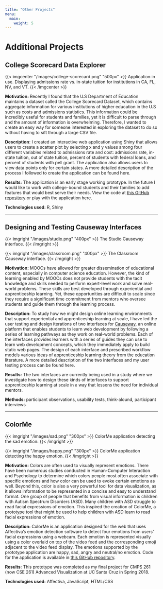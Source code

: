 ```yaml
---
title: "Other Projects"
menu:
  main:
    weight: 5
---
```

# Additional Projects

## College Scorecard Data Explorer 

{{< imgcenter "/images/college-scorecard.png" "500px" >}}
Application in use. Displaying admissions rate vs. in-state tuition for institutions in CA, FL, NV, and VT. 
{{< /imgcenter >}}

**Motivation:** Recently I found that the U.S Department of Education maintains a dataset called the College Scorecard Dataset, which contains aggregate information for various institutions of higher education in the U.S such as costs and admissions statistics. This information could be incredibly useful for students and families, yet it is difficult to parse through and the amount of information is overwhelming. Therefore, I wanted to create an easy way for someone interested in exploring the dataset to do so without having to sift through a large CSV file. 

**Description:** I created an interactive web application using Shiny that allows users to create a scatter plot by selecting x and y values among four different variables related to admissions rate and cost: admissions rate, in-state tuition, out of state tuition, percent of students with federal loans, and percent of students with pell grant. The application also allows users to view data points only for certain states. A more detailed description of the process I followed to create the application can be found here. 

**Results:** The application is an early stage working prototype. In the future I would like to work with college-bound students and their families to add features that would best serve their needs. View the code at [this GitHub repository][college-git] or play with the application here.

**Technologies used:** R, Shiny 

---

## Designing and Testing Causeway Interfaces

{{< imgright "/images/studio.png" "400px" >}}
The Studio Causeway interface. 
{{< /imgright >}}

{{< imgright "/images/classroom.png" "400px" >}}
The Classroom Causeway interface. 
{{< /imgright >}}

**Motivation:** MOOCs have allowed for greater dissemination of educational content, especially in computer science education. However, the kind of learning enabled by MOOCs does not provide students with the tacit knowledge and skills needed to perform expert-level work and solve real-world problems. These skills are best developed through experiential and apprenticeship learning. Yet, these opportunities are difficult to scale since they require a significant time commitment from mentors who oversee students and guide them through the learning process. 

**Description:** To study how we might design online learning environments that support experiential and apprenticeship learning at scale, I have led the user testing and design iterations of two interfaces for [Causeway][causeway], an online platform that enables students to learn web development by following a series of learning pathways as they work on real-world problems. Each of the interfaces provides learners with a series of guides they can use to learn web development concepts, which they immediately apply to build static web pages. The design of each interface and prescribed workflow models various ideas of apprenticeship learning theory from the education literature. A more detailed description of the two interfaces and my user testing process can be found here.   

**Results:** The two interfaces are currently being used in a study where we investigate how to design these kinds of interfaces to support apprenticeship learning at scale in a way that lessens the need for individual mentors.

**Methods:** participant observations, usability tests, think-alound, participant interviews

---

## ColorMe

{{< imgright "/images/sad.png" "300px" >}}
ColorMe application detecting the sad emotion. 
{{< /imgright >}}

{{< imgright "/images/happy.png" "300px" >}}
ColorMe application detecting the happy emotion. 
{{< /imgright >}}

**Motivation:** Colors are often used to visually represent emotions. There have been numerous studies conducted in Human-Computer Interaction and Psychology to determine which colors people most often associate with specific emotions and how color can be used to evoke certain emotions as well. Beyond this, color is also a very powerful tool for data visualization, as it allows information to be represented in a concise and easy to understand format. One group of people that benefits from visual information is children with Autism Spectrum Disorders (ASD). Many children with ASD struggle to read facial expressions of emotion. This inspired the creation of ColorMe, a prototype tool that might be used to help children with ASD learn to read facial expressions of emotion. 

**Description:** ColorMe is an application designed for the web that uses Affectiva’s emotion detection software to detect four emotions from users' facial expressions using a webcam. Each emotion is represented visually using a color overlaid on top of the video feed and the corresponding emoji adjacent to the video feed display. The emotions supported by the prototype application are happy, sad, angry and neutral/no emotion. Code for the application is available in [this GitHub repository][colorme]. 

**Results:** This prototype was completed as my final project for CMPS 261 (now CSE 261) Advanced Visualization at UC Santa Cruz in Spring 2018.

**Technologies used:** Affectiva, JavaScript, HTML/CSS

[colorme]: https://github.com/vrivera2017/ColorMe
[college-git]: https://github.com/vrivera2017/CollegeScoreCard
[causeway]: https://causeway.soe.ucsc.edu/#/